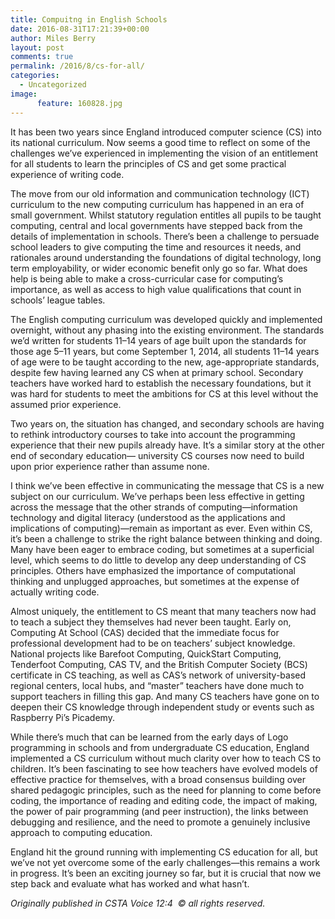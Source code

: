 ```yaml
---
title: Compuitng in English Schools
date: 2016-08-31T17:21:39+00:00
author: Miles Berry
layout: post 
comments: true
permalink: /2016/8/cs-for-all/
categories:
  - Uncategorized
image:
      feature: 160828.jpg
---
```

It has been two years since England introduced computer science (CS) into its national curriculum. Now seems a good time to reflect on some of the challenges we’ve experienced in implementing the vision of an entitlement for all students to learn the principles of CS and get some practical experience of writing code. 

The move from our old information and communication technology (ICT) curriculum to the new computing curriculum has happened in an era of small government. Whilst statutory regulation entitles all pupils to be taught computing, central and local governments have stepped back from the details of implementation in schools. There’s been a challenge to persuade school leaders to give computing the time and resources it needs, and rationales around understanding the foundations of digital technology, long term employability, or wider economic benefit only go so far. What does help is being able to make a cross-curricular case for computing’s importance, as well as access to high value qualifications that count in schools’ league tables. 

The English computing curriculum was developed quickly and implemented overnight, without any phasing into the existing environment. The standards we’d written for students 11–14 years of age built upon the standards for those age 5–11 years, but come September 1, 2014, all students 11–14 years of age were to be taught according to the new, age-appropriate standards, despite few having learned any CS when at primary school. Secondary teachers have worked hard to establish the necessary foundations, but it was hard for students to meet the ambitions for CS at this level without the assumed prior experience. 

Two years on, the situation has changed, and secondary schools are having to rethink introductory courses to take into account the programming experience that their new pupils already have. It’s a similar story at the other end of secondary education— university CS courses now need to build upon prior experience rather than assume none.

I think we’ve been effective in communicating the message that CS is a new subject on our curriculum. We’ve perhaps been less effective in getting across the message that the other strands of computing—information technology and digital literacy (understood as the applications and implications of computing)—remain as important as ever. Even within CS, it’s been a challenge to strike the right balance between thinking and doing. Many have been eager to embrace coding, but sometimes at a superficial level, which seems to do little to develop any deep understanding of CS principles. Others have emphasized the importance of computational thinking and unplugged approaches, but sometimes at the expense of actually writing code. 

Almost uniquely, the entitlement to CS meant that many teachers now had to teach a subject they themselves had never been taught. Early on, Computing At School (CAS) decided that the immediate focus for professional development had to be on teachers’ subject knowledge. National projects like Barefoot Computing, QuickStart Computing, Tenderfoot Computing, CAS TV, and the British Computer Society (BCS) certificate in CS teaching, as well as CAS’s network of university-based regional centers, local hubs, and “master” teachers have done much to support teachers in filling this gap. And many CS teachers have gone on to deepen their CS knowledge through independent study or events such as Raspberry Pi’s Picademy. 

While there’s much that can be learned from the early days of Logo programming in schools and from undergraduate CS education, England implemented a CS curriculum without much clarity over how to teach CS to children. It’s been fascinating to see how teachers have evolved models of effective practice for themselves, with a broad consensus building over shared pedagogic principles, such as the need for planning to come before coding, the importance of reading and editing code, the impact of making, the power of pair programming (and peer instruction), the links between debugging and resilience, and the need to promote a genuinely inclusive approach to computing education. 

England hit the ground running with implementing CS education for all, but we’ve not yet overcome some of the early challenges—this remains a work in progress. It’s been an exciting journey so far, but it is crucial that now we step back and evaluate what has worked and what hasn’t.

*Originally published in CSTA Voice 12:4  © all rights reserved.*

